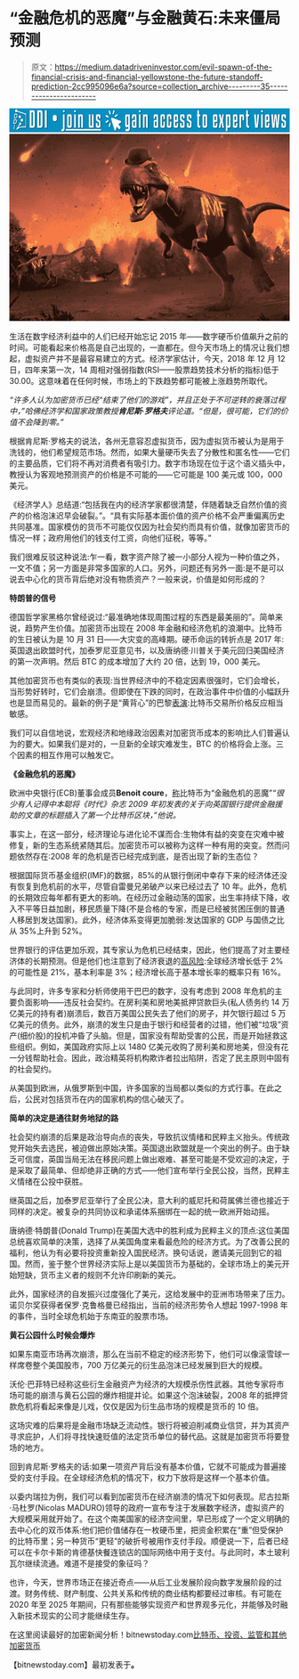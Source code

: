 # “金融危机的恶魔”与金融黄石:未来僵局预测

> 原文：<https://medium.datadriveninvestor.com/evil-spawn-of-the-financial-crisis-and-financial-yellowstone-the-future-standoff-prediction-2cc995096e6a?source=collection_archive---------35----------------------->

[![](img/02d5de0c365b99bc90a0b93d60188a30.png)](http://www.track.datadriveninvestor.com/J12U)![](img/32799e606d2a53f2d57c1ca572be9e20.png)

生活在数字经济利益中的人们已经开始忘记 2015 年——数字硬币价值飙升之前的时间。可能看起来价格高是自己出现的，一直都在。但今天市场上的情况让我们想起，虚拟资产并不是最容易建立的方式。经济学家估计，今天，2018 年 12 月 12 日，四年来第一次，14 周相对强弱指数(RSI——股票趋势技术分析的指标)低于 30.00。这意味着在任何时候，市场上的下跌趋势都可能被上涨趋势所取代。

*“许多人认为加密货币已经“结束了他们的游戏”，并且正处于不可逆转的衰落过程中，”*哈佛经济学和国家政策教授**肯尼斯·罗格夫**评论道。*“但是，很可能，它们的价值不会降到零。”*

根据肯尼斯·罗格夫的说法，各州无意容忍虚拟货币，因为虚拟货币被认为是用于洗钱的，他们希望规范市场。然而，如果大量硬币失去了分散性和匿名性——它们的主要品质，它们将不再对消费者有吸引力。数字市场现在位于这个语义插头中，教授认为客观地预测资产的价格是不可能的——它可能是 100 美元或 100，000 美元。

《经济学人》总结道:“包括我在内的经济学家都很清楚，伴随着缺乏自然价值的资产的价格泡沫迟早会破裂。”。“具有实际基本面价值的资产价格不会严重偏离历史共同基准。国家模仿的货币不可能仅仅因为社会契约而具有价值，就像加密货币的情况一样；政府用他们的钱支付工资，向他们征税，等等。”

我们很难反驳这种说法:乍一看，数字资产除了被一小部分人视为一种价值之外，一文不值；另一方面是非常多国家的人口。另外，问题还有另外一面:是不是可以说去中心化的货币背后绝对没有物质资产？一般来说，价值是如何形成的？

**特朗普的信号**

德国哲学家黑格尔曾经说过:“最准确地体现周围过程的东西是最美丽的”。简单来说，趋势产生价值。加密货币出现在 2008 年金融和经济危机的浪潮中。比特币的生日被认为是 10 月 31 日——大灾变的高峰期。硬币命运的转折点是 2017 年:英国退出欧盟时代，加泰罗尼亚意见书，以及唐纳德·川普关于美元回归美国经济的第一次声明。然后 BTC 的成本增加了大约 20 倍，达到 19，000 美元。

其他加密货币也有类似的表现:当世界经济中的不稳定因素很强时，它们会增长，当形势好转时，它们会崩溃。但即使在下跌的同时，在政治事件中价值的小幅跃升也是显而易见的。最新的例子是“黄背心”的巴黎[表演](https://bitnewstoday.com/news/paris-is-on-fire-the-digital-economy-as-a-symbol-of-freedom-from-old-conventions/):比特币交易所价格反应相当敏感。

我们可以自信地说，宏观经济和地缘政治因素对加密货币成本的影响比人们普遍认为的要大。如果我们是对的，一旦新的全球灾难发生，BTC 的价格将会上涨。三个因素的相互作用可以触发它。

**《金融危机的恶魔》**

欧洲中央银行(ECB)董事会成员**Benoit coure**，[称](https://www.bloomberg.com/news/articles/2018-11-15/cryptocurrencies-are-evil-spawn-of-the-crisis-for-ecb-s-coeure)比特币为“金融危机的恶魔”*“很少有人记得中本聪将《时代》杂志 2009 年初发表的关于向英国银行提供金融援助的文章的标题插入了第一个比特币区块，”他说。*

事实上，在这一部分，经济理论与进化论不谋而合:生物体有益的突变在灾难中被修复，新的生态系统紧随其后。加密货币可以被称为这样一种有用的突变。然而问题依然存在:2008 年的危机是否已经完成到底，是否出现了新的生态位？

根据国际货币基金组织(IMF)的数据，85%的从银行倒闭中幸存下来的经济体还没有恢复到危机前的水平，尽管自雷曼兄弟破产以来已经过去了 10 年。此外，危机的长期效应每年都有更大的影响。在经历过金融动荡的国家，出生率持续下降，收入不平等日益加剧，移民质量下降(不是合格的专家，而是已经被贫困压倒的普通人移居到发达国家)。此外，经济体系变得更加脆弱:发达国家的 GDP 与国债之比从 35%上升到 52%。

世界银行的评估更加乐观，其专家认为危机已经结束，因此，他们提高了对主要经济体的长期预测。但是他们也注意到了经济衰退的[高风险](https://www.worldbank.org/en/news/press-release/2014/06/10/wb-lowers-projections-global-economic-outlook-developing-countries-domestic-reforms):全球经济增长低于 2%的可能性是 21%，基本利率是 3%；经济增长高于基本增长率的概率只有 16%。

与此同时，许多专家和分析师使用干巴巴的数字，没有考虑到 2008 年危机的主要负面影响——违反社会契约。在房利美和房地美抵押贷款巨头(私人债务约 14 万亿美元的持有者)崩溃后，数百万美国公民失去了他们的房子，并欠银行超过 5 万亿美元的债务。此外，崩溃的发生只是由于银行和经营者的过错，他们被“垃圾”资产(细价股)的投机冲昏了头脑。但是，国家没有帮助受害的公民，而是开始拯救这些组织。例如，美国政府实际上以 1480 亿美元收购了房利美和房地美，但没有花一分钱帮助社会。因此，政治精英将机构欺诈者拉出陷阱，否定了民主原则中固有的社会契约。

从美国到欧洲，从俄罗斯到中国，许多国家的当局都以类似的方式行事。在此之后，公民对包括货币在内的国家机构的信心破灭了。

**简单的决定是通往财务地狱的路**

社会契约崩溃的后果是政治导向点的丧失，导致抗议情绪和民粹主义抬头。传统政党开始失去选民，被迫做出原始决策。英国退出欧盟就是一个突出的例子。由于缺乏可信度，英国当局无法在移民问题上做出艰难、甚至可能是不受欢迎的决定，于是采取了最简单、但却绝非正确的方式——他们宣布举行全民公投，当然，民粹主义情绪在公投中获胜。

继英国之后，加泰罗尼亚举行了全民公决，意大利的威尼托和荷属佛兰德也接近于同样的决定。被复杂的共同协议和承诺体系捆绑在一起的统一欧洲开始动摇。

唐纳德·特朗普(Donald Trump)在美国大选中的胜利成为民粹主义的顶点:这位美国总统喜欢简单的决策，选择了从美国角度来看最危险的经济方式。为了改善公民的福利，他认为有必要将投资重新投入国民经济。换句话说，邀请美元回到它的祖国。然而，鉴于整个世界经济实际上是以美国货币为基础的，全球市场上的美元开始短缺，货币主义者的规则不允许印刷新的美元。

此外，国家经济的自发振兴过度强化了美元，这给发展中的亚洲市场带来了压力。诺贝尔奖获得者保罗·克鲁格曼已经指出，当前的经济形势令人想起 1997-1998 年的事件，当时全球危机始于东南亚的股票市场。

**黄石公园什么时候会爆炸**

如果东南亚市场再次崩溃，那么在当前不稳定的经济形势下，他们可以像滚雪球一样席卷整个美国股市，700 万亿美元的衍生品泡沫已经发展到巨大的规模。

沃伦·巴菲特已经称这些衍生金融资产为经济的大规模杀伤性武器。其他专家将市场可能的崩溃与黄石公园的爆炸相提并论。如果这个泡沫破裂，2008 年的抵押贷款危机将看起来像是儿戏，仅仅是因为衍生品市场的规模是货币的 10 倍。

这场灾难的后果将是金融市场缺乏流动性。银行将被迫削减商业信贷，并为其资产寻求庇护，人们将寻找快速贬值的法定货币单位的替代品。这就是加密货币将要登场的地方。

回到肯尼斯·罗格夫的话:如果一项资产背后没有基本价值，它就不可能成为普遍接受的支付手段。在全球经济危机的情况下，权力下放将是这样一个基本价值。

以委内瑞拉为例，我们可以看到加密货币在经济崩溃的情况下如何表现。尼古拉斯·马杜罗(Nicolas MADURO)领导的政府一宣布专注于发展数字经济，虚拟资产的大规模采用就开始了。在这个南美国家的经济空间里，早已形成了一个定义明确的去中心化的双币体系:他们把价值储存在一枚硬币里，把资金积累在“重”但受保护的比特币里；另一种货币“更轻”的破折号被用作支付手段。顺便说一下，后者已经可以在卡尔卡斯的肯德基快餐连锁店的国际网络中用于支付。与此同时，本土玻利瓦尔继续流通。难道不是接受的象征吗？

也许，今天，世界市场正在接近奇点——从后工业发展阶段向数字发展阶段的过渡。财务传统、财产制度、公共关系和传统的商业结构都要经过审核。有可能在 2020 年至 2025 年期间，只有那些能够实现资产和世界观多元化，并能够及时融入新技术现实的公司才能继续生存。

在这里阅读最好的加密新闻分析！bitnewstoday.com[比特币、投资、监管和其他加密货币](https://bitnewstoday.com/)

【bitnewstoday.com】最初发表于[](https://bitnewstoday.com/news/evil-spawn-of-the-financial-crisis-and-financial-yellowstone-the-future-standoff-prediction/)**。**